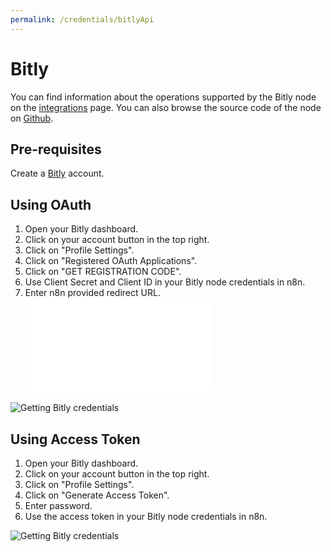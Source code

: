 ```yaml
---
permalink: /credentials/bitlyApi
---
```



# Bitly
You can find information about the operations supported by the Bitly node on the [integrations](https://n8n.io/integrations/n8n-nodes-base.bitly) page. You can also browse the source code of the node on [Github](https://github.com/n8n-io/n8n/tree/master/packages/nodes-base/nodes/Bitly).

## Pre-requisites

Create a [Bitly](https://www.bitly.com/) account.

## Using OAuth

1. Open your Bitly dashboard.
2. Click on your account button in the top right.
3. Click on "Profile Settings".
4. Click on "Registered OAuth Applications".
5. Click on "GET REGISTRATION CODE".
6. Use Client Secret and Client ID in your Bitly node credentials in n8n.
7. Enter n8n provided redirect URL. ![Redirect URL Explanation here](../README.md)


![Getting Bitly credentials](https://i.imgur.com/zNZVMYZ.gif)

## Using Access Token

1. Open your Bitly dashboard.
2. Click on your account button in the top right.
3. Click on "Profile Settings".
4. Click on "Generate Access Token".
5. Enter password.
6. Use the access token in your Bitly node credentials in n8n.


![Getting Bitly credentials](https://i.imgur.com/sE4kUSa.gif)



